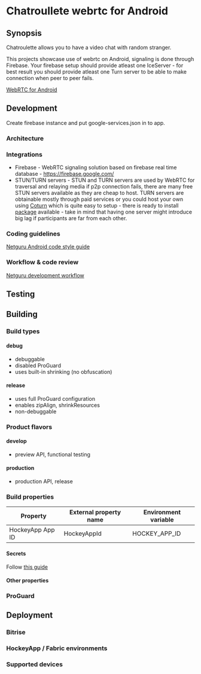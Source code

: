 <!-- 
    Couple of points about editing:
    
    1. Keep it SIMPLE.
    2. Refer to reference docs and other external sources when possible.
    3. Remember that the file must be useful for new / external developers, and stand as a documentation basis on its own.
    4. Try to make it as informative as possible.
    5. Do not put data that can be easily found in code.
    6. Include this file on ALL branches.
-->

<!-- Put your project's name -->
# Chatroullete webrtc for Android

<!-- METADATA -->
<!-- Add links to JIRA, Google Drive, mailing list and other relevant resources -->
<!-- Add links to CI configs with build status and deployment environment, e.g.: 
| environment | deployment            | status             |
|-------------|-----------------------|--------------------|
| name        | HockeyApp/Fabric link | bitrise status tag |
-->
<!--- If applies, add link to app on Google Play -->

## Synopsis
<!-- Describe the project in few sentences -->
Chatroulette allows you to have a video chat with random stranger.

This projects showcase use of webrtc on Android, signaling is done through Firebase.
Your firebase setup should provide atleast one IceServer - for best result you should provide atleast one Turn server to be able to make connection when peer to peer fails.

[WebRTC for Android](https://webrtc.org/native-code/android/)
## Development
Create firebase instance and put google-services.json in to app.
### Architecture
<!-- Describe the main architectural pattern used in the project, optionally put a flowchart -->

### Integrations
<!-- Describe external service and hardware integrations, link to reference docs, use #### headings -->
- Firebase - WebRTC signaling solution based on firebase real time database - https://firebase.google.com/
- STUN/TURN servers - STUN and TURN servers are used by WebRTC for traversal and relaying media if p2p connection fails, there are many free STUN servers available as they are cheap to host. TURN servers are obtainable mostly through paid services or you could host your own using [Coturn](https://github.com/coturn/coturn) which is quite easy to setup - there is ready to install [package](https://launchpad.net/ubuntu/+source/coturn) available - take in mind that having one server might introduce big lag if participants are far from each other.

### Coding guidelines
[Netguru Android code style guide](https://netguru.atlassian.net/wiki/display/ANDROID/Android+best+practices)
<!-- OPTIONAL: Describe any additional coding guidelines (if non-standard) -->

### Workflow & code review
[Netguru development workflow](https://netguru.atlassian.net/wiki/display/DT2015/Netguru+development+flow)
<!-- OPTIONAL: Describe workflow and code review process (if non-standard) --> 

## Testing
<!-- Describe the project's testing methodology -->
<!-- Examples: TDD? Using Espresso for views? What parts must be tested? etc -->

## Building
<!-- Aim to explain the process so that any new or external developer not familiar with the project can perform build and deploy -->

### Build types
<!-- List and describe build types -->
#### debug
 - debuggable
 - disabled ProGuard
 - uses built-in shrinking (no obfuscation)
 
#### release
 - uses full ProGuard configuration
 - enables zipAlign, shrinkResources
 - non-debuggable

### Product flavors
<!-- List and describe product flavors, purposes and dedicated deployment channels -->
#### develop
 - preview API, functional testing
 
#### production
 - production API, release

### Build properties
<!-- List all build properties that have to be supplied, including secrets. Describe the method of supplying them, both on local builds and CI -->

| Property         | External property name | Environment variable |
|------------------|------------------------|----------------------|
| HockeyApp App ID | HockeyAppId            | HOCKEY_APP_ID        |

#### Secrets
Follow [this guide](https://netguru.atlassian.net/wiki/pages/viewpage.action?pageId=33030753) 

#### Other properties

### ProGuard
<!-- Describe ProGuard configuration: is it enabled? Any unusual stuff? -->

## Deployment
<!-- Aim to explain the process so that any new or external developer can perform deploy -->

### Bitrise
<!-- Describe the Continuous Integration process: Bitrise workflows, global configs etc. -->

### HockeyApp / Fabric environments
<!-- Describe the deployment channels -->

### Supported devices
<!-- Describe the supported and target devices (do not put stuff that can be easily found in build.gradle files) --> 
